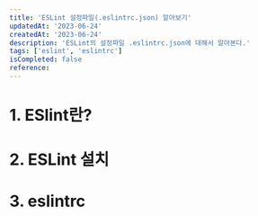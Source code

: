 ```yaml
---
title: 'ESLint 설정파일(.eslintrc.json) 알아보기'
updatedAt: '2023-06-24'
createdAt: '2023-06-24'
description: 'ESLint의 설정파일 .eslintrc.json에 대해서 알아본다.'
tags: ['eslint', 'eslintrc']
isCompleted: false
reference:
---
```


# 1. ESlint란?

# 2. ESLint 설치

# 3. eslintrc
